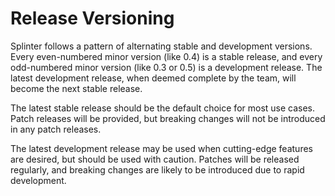 <!--
  Copyright 2018-2020 Cargill Incorporated

  Licensed under the Apache License, Version 2.0 (the "License");
  you may not use this file except in compliance with the License.
  You may obtain a copy of the License at

      http://www.apache.org/licenses/LICENSE-2.0

  Unless required by applicable law or agreed to in writing, software
  distributed under the License is distributed on an "AS IS" BASIS,
  WITHOUT WARRANTIES OR CONDITIONS OF ANY KIND, either express or implied.
  See the License for the specific language governing permissions and
  limitations under the License.
-->

# Release Versioning

Splinter follows a pattern of alternating stable and development versions. Every
even-numbered minor version (like 0.4) is a stable release, and every
odd-numbered minor version (like 0.3 or 0.5) is a development release. The
latest development release, when deemed complete by the team, will become the
next stable release.

The latest stable release should be the default choice for most use cases. Patch
releases will be provided, but breaking changes will not be introduced in any
patch releases.

The latest development release may be used when cutting-edge features are
desired, but should be used with caution. Patches will be released regularly,
and breaking changes are likely to be introduced due to rapid development.
